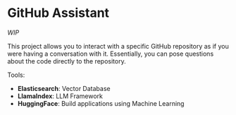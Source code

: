 # GitHub  Assistant

_WIP_

This project allows you to interact with a specific GitHub repository as if you were having a conversation with it. Essentially, you can pose questions about the code directly to the repository.

Tools:
- **Elasticsearch**: Vector Database
- **LlamaIndex**: LLM Framework
- **HuggingFace**: Build applications using Machine Learning
